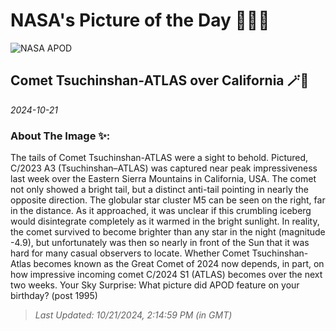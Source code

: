 
# NASA's Picture of the Day 🧑‍🚀💫

  ![NASA APOD](https://apod.nasa.gov/apod/image/2410/CometA3_Fulda_2549.jpg)
  
  ## Comet Tsuchinshan-ATLAS over California 🪄🌌
  
  _2024-10-21_
  
  ### About The Image ✨: 
  
  The tails of Comet Tsuchinshan-ATLAS were a sight to behold. Pictured, C/2023 A3 (Tsuchinshan–ATLAS) was captured near peak impressiveness last week over the Eastern Sierra Mountains in California, USA.  The comet not only showed a bright tail, but a distinct anti-tail pointing in nearly the opposite direction. The globular star cluster M5 can be seen on the right, far in the distance.  As it approached, it was unclear if this crumbling iceberg would disintegrate completely as it warmed in the bright sunlight. In reality, the comet survived to become brighter than any star in the night (magnitude -4.9), but unfortunately was then so nearly in front of the Sun that it was hard for many casual observers to locate. Whether Comet Tsuchinshan-Atlas becomes known as the Great Comet of 2024 now depends, in part, on how impressive incoming comet C/2024 S1 (ATLAS) becomes over the next two weeks.   Your Sky Surprise: What picture did APOD feature on your birthday? (post 1995)
  
  
  
  > _Last Updated: 10/21/2024, 2:14:59 PM (in GMT)_
  